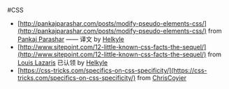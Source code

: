 #CSS

- [http://pankajparashar.com/posts/modify-pseudo-elements-css/](http://pankajparashar.com/posts/modify-pseudo-elements-css/) from [Pankaj Parashar](http://pankajparashar.com/) —— 译文 by [Helkyle](http://www.w3ctrain.com/about/#Helkyle)
- [http://www.sitepoint.com/12-little-known-css-facts-the-sequel/](http://www.sitepoint.com/12-little-known-css-facts-the-sequel/) from [Louis Lazaris](http://www.sitepoint.com/author/louis-lazaris1/) 已认领 by [Helkyle](http://www.w3ctrain.com/about/#Helkyle)
- [https://css-tricks.com/specifics-on-css-specificity/](https://css-tricks.com/specifics-on-css-specificity/) from [ChrisCoyier](https://css-tricks.com/author/chriscoyier/)